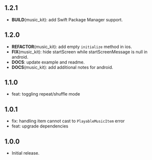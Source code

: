 ## 1.2.1

- **BUILD**(music_kit): add Swift Package Manager support.

## 1.2.0

- **REFACTOR**(music_kit): add empty `initialize` method in ios.
- **FIX**(music_kit): hide startScreen while startScreenMessage is null in android.
- **DOCS**: update example and readme.
- **DOCS**(music_kit): add additional notes for android.

## 1.1.0

- feat: toggling repeat/shuffle mode

## 1.0.1

- fix: handling item cannot cast to `PlayableMusicItem` error
- feat: upgrade dependencies

## 1.0.0

- Initial release.
